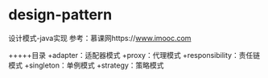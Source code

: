 # design-pattern
设计模式-java实现  参考：慕课网https://www.imooc.com

+++++目录
    +adapter：适配器模式
    +proxy：代理模式
    +responsibility：责任链模式
    +singleton：单例模式
    +strategy：策略模式
